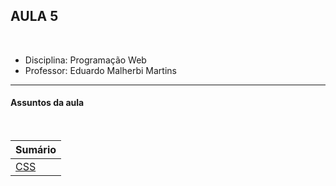 ## AULA 5

<br />

- Disciplina: Programação Web
- Professor: Eduardo Malherbi Martins

---

#### Assuntos da aula

<br />

| Sumário               |
| --------------------- |
| [CSS](../aula-5-css/) |
